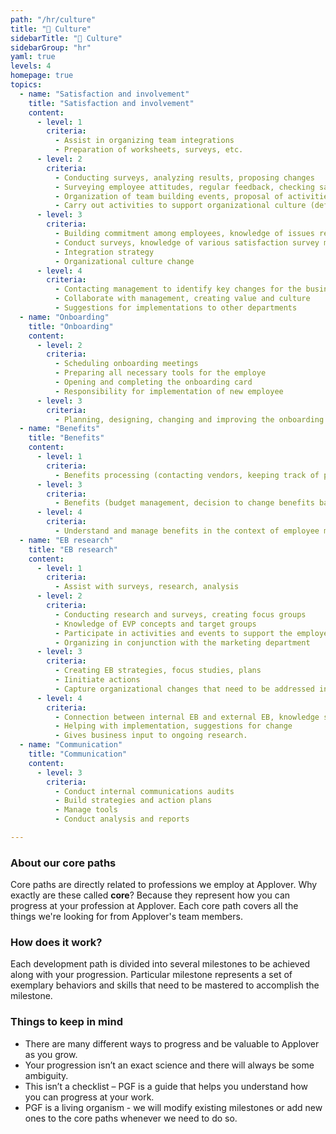 ```yaml
---
path: "/hr/culture"
title: "🎎 Culture"
sidebarTitle: "🎎 Culture"
sidebarGroup: "hr"
yaml: true
levels: 4
homepage: true
topics:
  - name: "Satisfaction and involvement"
    title: "Satisfaction and involvement"
    content:
      - level: 1
        criteria:
          - Assist in organizing team integrations
          - Preparation of worksheets, surveys, etc.
      - level: 2
        criteria:
          - Conducting surveys, analyzing results, proposing changes 
          - Surveying employee attitudes, regular feedback, checking satisfaction levels (surveys, calls, coffee), preparing worksheets, surveys, etc.
          - Organization of team building events, proposal of activities
          - Carry out activities to support organizational culture (definition, organization of events, research, value support) 
      - level: 3
        criteria:
          - Building commitment among employees, knowledge of issues related to motivation and satisfaction, ability to implement them in practice
          - Conduct surveys, knowledge of various satisfaction survey methods, analysis of results, proposal of tools
          - Integration strategy
          - Organizational culture change
      - level: 4
        criteria:
          - Contacting management to identify key changes for the business
          - Collaborate with management, creating value and culture
          - Suggestions for implementations to other departments
  - name: "Onboarding"
    title: "Onboarding"
    content:
      - level: 2
        criteria:
          - Scheduling onboarding meetings
          - Preparing all necessary tools for the employe
          - Opening and completing the onboarding card
          - Responsibility for implementation of new employee
      - level: 3
        criteria:
          - Planning, designing, changing and improving the onboarding process
  - name: "Benefits"
    title: "Benefits"
    content:
      - level: 1
        criteria:
          - Benefits processing (contacting vendors, keeping track of payments, submitting invoices, collecting employees requests)
      - level: 3
        criteria:
          - Benefits (budget management, decision to change benefits based on company-wide research, proposals for change)
      - level: 4
        criteria:
          - Understand and manage benefits in the context of employee motivation and organizational culture
  - name: "EB research"
    title: "EB research"
    content:
      - level: 1
        criteria:
          - Assist with surveys, research, analysis
      - level: 2
        criteria:
          - Conducting research and surveys, creating focus groups
          - Knowledge of EVP concepts and target groups
          - Participate in activities and events to support the employer brand
          - Organizing in conjunction with the marketing department
      - level: 3
        criteria:
          - Creating EB strategies, focus studies, plans
          - Iinitiate actions
          - Capture organizational changes that need to be addressed in communications
      - level: 4
        criteria:
          - Connection between internal EB and external EB, knowledge sharing with marketing
          - Helping with implementation, suggestions for change
          - Gives business input to ongoing research.
  - name: "Communication"
    title: "Communication"
    content:
      - level: 3
        criteria:
          - Conduct internal communications audits
          - Build strategies and action plans
          - Manage tools
          - Conduct analysis and reports

---
```

### About our core paths
Core paths are directly related to professions we employ at Applover. Why exactly are these called **core**? Because they represent how you can progress at your profession at Applover. Each core path covers all the things we're looking for from Applover's team members.

### How does it work?
Each development path is divided into several milestones to be achieved along with your progression. Particular milestone represents a set of exemplary behaviors and skills that need to be mastered to accomplish the milestone.

### Things to keep in mind
- There are many different ways to progress and be valuable to Applover as you grow.
- Your progression isn’t an exact science and there will always be some ambiguity.
- This isn’t a checklist – PGF is a guide that helps you understand how you can progress at your work.
- PGF is a living organism - we will modify existing milestones or add new ones to the core paths whenever we need to do so.
